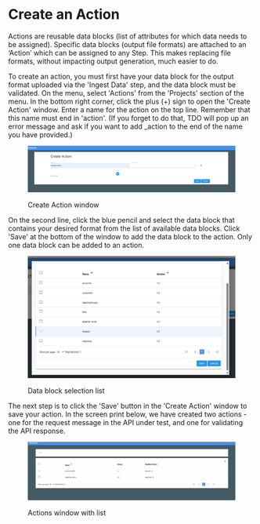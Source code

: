 # Create an Action

Actions are reusable data blocks (list of attributes for which data needs to be assigned). Specific data blocks (output file formats) are attached to an ‘Action’ which can be assigned to any Step. This makes replacing file formats, without impacting output generation, much easier to do.

To create an action, you must first have your data block for the output format uploaded via the 'Ingest Data' step, and the data block must be validated.  On the menu, select 'Actions' from the 'Projects' section of the menu.  In the bottom right corner, click the plus (+) sign to open the 'Create Action' window.  Enter a name for the action on the top line.  Remember that this name must end in 'action'.  (If you forget to do that, TDO will pop up an error message and ask if you want to add \_action to the end of the name you have provided.)

<figure><img src="../../../../.gitbook/assets/image (6) (1) (1) (1) (1) (1).png" alt=""><figcaption><p>Create Action window</p></figcaption></figure>

On the second line, click the blue pencil and select the data block that contains your desired format from the list of available data blocks.  Click 'Save' at the bottom of the window to add the data block to the action.  Only one data block can be added to an action.

<figure><img src="../../../../.gitbook/assets/image (7) (1) (1) (1) (1) (1).png" alt=""><figcaption><p>Data block selection list</p></figcaption></figure>

The next step is to click the 'Save' button in the 'Create Action' window to save your action.  In the screen print below, we have created two actions - one for the request message in the API under test, and one for validating the API response.

<figure><img src="../../../../.gitbook/assets/image (8) (1) (1) (1) (1).png" alt=""><figcaption><p>Actions window with list</p></figcaption></figure>
